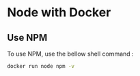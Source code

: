 # Node with Docker

## Use NPM

To use NPM, use the bellow shell command :
```sh
docker run node npm -v 
```